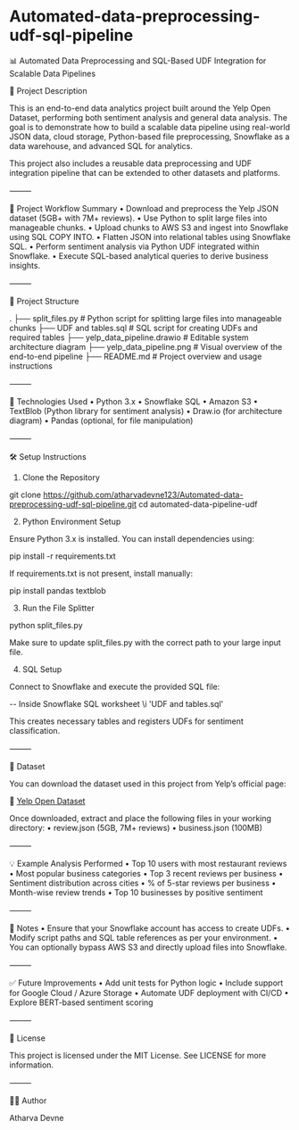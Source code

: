 # Automated-data-preprocessing-udf-sql-pipeline

📊 Automated Data Preprocessing and SQL-Based UDF Integration for Scalable Data Pipelines

📘 Project Description

This is an end-to-end data analytics project built around the Yelp Open Dataset, performing both sentiment analysis and general data analysis. The goal is to demonstrate how to build a scalable data pipeline using real-world JSON data, cloud storage, Python-based file preprocessing, Snowflake as a data warehouse, and advanced SQL for analytics.

This project also includes a reusable data preprocessing and UDF integration pipeline that can be extended to other datasets and platforms.

⸻

🔄 Project Workflow Summary
	•	Download and preprocess the Yelp JSON dataset (5GB+ with 7M+ reviews).
	•	Use Python to split large files into manageable chunks.
	•	Upload chunks to AWS S3 and ingest into Snowflake using SQL COPY INTO.
	•	Flatten JSON into relational tables using Snowflake SQL.
	•	Perform sentiment analysis via Python UDF integrated within Snowflake.
	•	Execute SQL-based analytical queries to derive business insights.

⸻

📂 Project Structure

.
├── split_files.py            # Python script for splitting large files into manageable chunks
├── UDF and tables.sql        # SQL script for creating UDFs and required tables
├── yelp_data_pipeline.drawio # Editable system architecture diagram
├── yelp_data_pipeline.png    # Visual overview of the end-to-end pipeline
├── README.md                 # Project overview and usage instructions



⸻

🧰 Technologies Used
	•	Python 3.x
	•	Snowflake SQL
	•	Amazon S3
	•	TextBlob (Python library for sentiment analysis)
	•	Draw.io (for architecture diagram)
	•	Pandas (optional, for file manipulation)

⸻

🛠️ Setup Instructions

1. Clone the Repository

git clone https://github.com/atharvadevne123/Automated-data-preprocessing-udf-sql-pipeline.git
cd automated-data-pipeline-udf

2. Python Environment Setup

Ensure Python 3.x is installed. You can install dependencies using:

pip install -r requirements.txt

If requirements.txt is not present, install manually:

pip install pandas textblob

3. Run the File Splitter

python split_files.py

Make sure to update split_files.py with the correct path to your large input file.

4. SQL Setup

Connect to Snowflake and execute the provided SQL file:

-- Inside Snowflake SQL worksheet
\i 'UDF and tables.sql'

This creates necessary tables and registers UDFs for sentiment classification.

⸻

🧾 Dataset

You can download the dataset used in this project from Yelp’s official page:

🔗 [Yelp Open Dataset](https://business.yelp.com/data/resources/open-dataset/)

Once downloaded, extract and place the following files in your working directory:
	•	review.json (5GB, 7M+ reviews)
	•	business.json (100MB)

⸻

💡 Example Analysis Performed
	•	Top 10 users with most restaurant reviews
	•	Most popular business categories
	•	Top 3 recent reviews per business
	•	Sentiment distribution across cities
	•	% of 5-star reviews per business
	•	Month-wise review trends
	•	Top 10 businesses by positive sentiment

⸻

📌 Notes
	•	Ensure that your Snowflake account has access to create UDFs.
	•	Modify script paths and SQL table references as per your environment.
	•	You can optionally bypass AWS S3 and directly upload files into Snowflake.

⸻

✅ Future Improvements
	•	Add unit tests for Python logic
	•	Include support for Google Cloud / Azure Storage
	•	Automate UDF deployment with CI/CD
	•	Explore BERT-based sentiment scoring

⸻

📄 License

This project is licensed under the MIT License. See LICENSE for more information.

⸻

👨‍💻 Author

Atharva Devne
